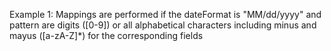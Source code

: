 Example 1:
Mappings are performed if the dateFormat is "MM/dd/yyyy" and pattern are digits ([0-9]) or all alphabetical characters
including minus and mayus ([a-zA-Z]*) for the corresponding fields